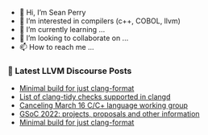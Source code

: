 - 👋 Hi, I’m Sean Perry
- 👀 I’m interested in compilers (c++, COBOL, llvm)
- 🌱 I’m currently learning ...
- 💞️ I’m looking to collaborate on ...
- 📫 How to reach me ...

<!---
s66perry/s66perry is a ✨ special ✨ repository because its `README.md` (this file) appears on your GitHub profile.
You can click the Preview link to take a look at your changes.
--->
### 📕 Latest LLVM Discourse Posts

<!-- DISCOURSE-LLVM:START -->
- [Minimal build for just clang-format](https://discourse.llvm.org/t/minimal-build-for-just-clang-format/61009/5)
- [List of clang-tidy checks supported in clangd](https://discourse.llvm.org/t/list-of-clang-tidy-checks-supported-in-clangd/61013/2)
- [Canceling March 16 C/C+ language working group](https://discourse.llvm.org/t/canceling-march-16-c-c-language-working-group/60977/2)
- [GSoC 2022: projects, proposals and other information](https://discourse.llvm.org/t/gsoc-2022-projects-proposals-and-other-information/60386/9)
- [Minimal build for just clang-format](https://discourse.llvm.org/t/minimal-build-for-just-clang-format/61009/4)
<!-- DISCOURSE-LLVM:END -->
